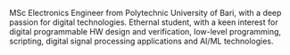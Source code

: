MSc Electronics Engineer from Polytechnic University of Bari, with a deep passion for digital technologies. 
Ethernal student, with a keen interest for digital programmable HW design and verification, low-level programming, scripting, digital signal processing applications and AI/ML technologies.

<!---
lcolumbo/lcolumbo is a ✨ special ✨ repository because its `README.md` (this file) appears on your GitHub profile.
You can click the Preview link to take a look at your changes.
--->
